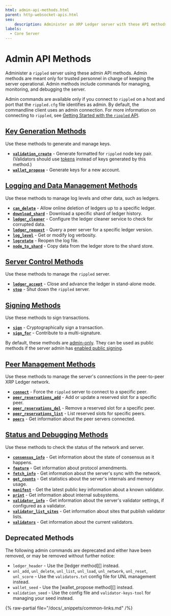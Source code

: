 ```yaml
---
html: admin-api-methods.html
parent: http-websocket-apis.html
seo:
    description: Administer an XRP Ledger server with these API methods.
labels:
  - Core Server
---
```

# Admin API Methods

Administer a `rippled` server using these admin API methods. Admin methods are meant only for trusted personnel in charge of keeping the server operational. Admin methods include commands for managing, monitoring, and debugging the server.

Admin commands are available only if you connect to `rippled` on a host and port that the `rippled.cfg` file identifies as admin. By default, the commandline client uses an admin connection. For more information on connecting to `rippled`, see [Getting Started with the `rippled` API](../../../tutorials/http-websocket-apis/build-apps/get-started.md).


## [Key Generation Methods](key-generation-methods/index.md)

Use these methods to generate and manage keys.

* **[`validation_create`](key-generation-methods/validation_create.md)** - Generate formatted for `rippled` node key pair. (Validators should use [tokens](../../../infrastructure/configuration/server-modes/run-rippled-as-a-validator.md) instead of keys generated by this method.)
* **[`wallet_propose`](key-generation-methods/wallet_propose.md)** - Generate keys for a new account.


## [Logging and Data Management Methods](logging-and-data-management-methods/index.md)

Use these methods to manage log levels and other data, such as ledgers.

* **[`can_delete`](logging-and-data-management-methods/can_delete.md)** - Allow online deletion of ledgers up to a specific ledger.
* **[`download_shard`](logging-and-data-management-methods/download_shard.md)** - Download a specific shard of ledger history.
* **[`ledger_cleaner`](logging-and-data-management-methods/ledger_cleaner.md)** - Configure the ledger cleaner service to check for corrupted data.
* **[`ledger_request`](logging-and-data-management-methods/ledger_request.md)** - Query a peer server for a specific ledger version.
* **[`log_level`](logging-and-data-management-methods/log_level.md)** - Get or modify log verbosity.
* **[`logrotate`](logging-and-data-management-methods/logrotate.md)** - Reopen the log file.
* **[`node_to_shard`](logging-and-data-management-methods/node_to_shard.md)** - Copy data from the ledger store to the shard store.


## [Server Control Methods](server-control-methods/index.md)

Use these methods to manage the `rippled` server.

* **[`ledger_accept`](server-control-methods/ledger_accept.md)** - Close and advance the ledger in stand-alone mode.
* **[`stop`](server-control-methods/stop.md)** - Shut down the `rippled` server.

## [Signing Methods](signing-methods/index.md)

Use these methods to sign transactions.

* **[`sign`](signing-methods/sign.md)** - Cryptographically sign a transaction.
* **[`sign_for`](signing-methods/sign_for.md)** - Contribute to a multi-signature.

By default, these methods are [admin-only](../../../tutorials/http-websocket-apis/build-apps/get-started.md#admin-access). They can be used as public methods if the server admin has [enabled public signing](../../../infrastructure/configuration/enable-public-signing.md).

## [Peer Management Methods](peer-management-methods/index.md)

Use these methods to manage the server's connections in the peer-to-peer XRP Ledger network.

* **[`connect`](peer-management-methods/connect.md)** - Force the `rippled` server to connect to a specific peer.
* **[`peer_reservations_add`](peer-management-methods/peer_reservations_add.md)** - Add or update a reserved slot for a specific peer.
* **[`peer_reservations_del`](peer-management-methods/peer_reservations_del.md)** - Remove a reserved slot for a specific peer.
* **[`peer_reservations_list`](peer-management-methods/peer_reservations_list.md)** - List reserved slots for specific peers.
* **[`peers`](peer-management-methods/peers.md)** - Get information about the peer servers connected.

## [Status and Debugging Methods](status-and-debugging-methods/index.md)

Use these methods to check the status of the network and server.

* **[`consensus_info`](status-and-debugging-methods/consensus_info.md)** - Get information about the state of consensus as it happens.
* **[`feature`](status-and-debugging-methods/feature.md)** - Get information about protocol amendments.
* **[`fetch_info`](status-and-debugging-methods/fetch_info.md)** - Get information about the server's sync with the network.
* **[`get_counts`](status-and-debugging-methods/get_counts.md)** - Get statistics about the server's internals and memory usage.
* **[`manifest`](../public-api-methods/server-info-methods/manifest.md)** - Get the latest public key information about a known validator.
* **[`print`](status-and-debugging-methods/print.md)** - Get information about internal subsystems.
* **[`validator_info`](status-and-debugging-methods/validator_info.md)** - Get information about the server's validator settings, if configured as a validator.
* **[`validator_list_sites`](status-and-debugging-methods/validator_list_sites.md)** - Get information about sites that publish validator lists.
* **[`validators`](status-and-debugging-methods/validators.md)** - Get information about the current validators.


## Deprecated Methods

The following admin commands are deprecated and either have been removed, or may be removed without further notice:

* `ledger_header` - Use the [ledger method][] instead.
* `unl_add`, `unl_delete`, `unl_list`, `unl_load`, `unl_network`, `unl_reset`, `unl_score` - Use the `validators.txt` config file for UNL management instead.
* `wallet_seed` - Use the [wallet_propose method][] instead.
* `validation_seed` - Use the config file and `validator-keys-tool` for managing your seed instead.

{% raw-partial file="/docs/_snippets/common-links.md" /%}
